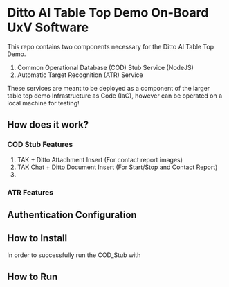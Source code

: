 # Ditto AI Table Top Demo On-Board UxV Software
This repo contains two components necessary for the Ditto AI Table Top Demo. 

1. Common Operational Database (COD) Stub Service (NodeJS)
2. Automatic Target Recognition (ATR) Service

These services are meant to be deployed as a component of the larger table top demo Infrastructure as Code (IaC), however can be operated on a local machine for testing!

## How does it work?



### COD Stub Features

1. TAK + Ditto Attachment Insert (For contact report images)
2. TAK Chat + Ditto Document Insert (For Start/Stop and Contact Report)
3. 

### ATR Features

## Authentication Configuration

## How to Install

In order to successfully run the COD_Stub with 

## How to Run
